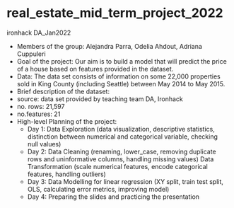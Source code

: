 # real_estate_mid_term_project_2022
ironhack DA_Jan2022
- Members of the group: Alejandra Parra, Odelia Ahdout, Adriana Cuppuleri
- Goal of the project: Our aim is to build a model that will predict the price of a house based on features provided in the dataset.
 - Data: The data set consists of information on some 22,000 properties sold in King County (including Seattle) between May 2014 to May 2015.
 - Brief description of the dataset: 
  - source: data set provided by teaching team DA, Ironhack
  - no. rows: 21,597
  - no.features: 21 
- High-level Planning of the project:
  - Day 1: Data Exploration (data visualization, descriptive statistics, distinction between numerical and categorical variable, checking null              values)
  - Day 2: Data Cleaning (renaming, lower_case, removing duplicate rows and uninformative columns, handling missing values)
           Data Transformation (scale numerical features, encode categorical features, handling outliers)
  - Day 3: Data Modelling for linear regression (XY split, train test split, OLS, calculating error metrics, improving model)
  - Day 4: Preparing the slides and practicing the presentation
